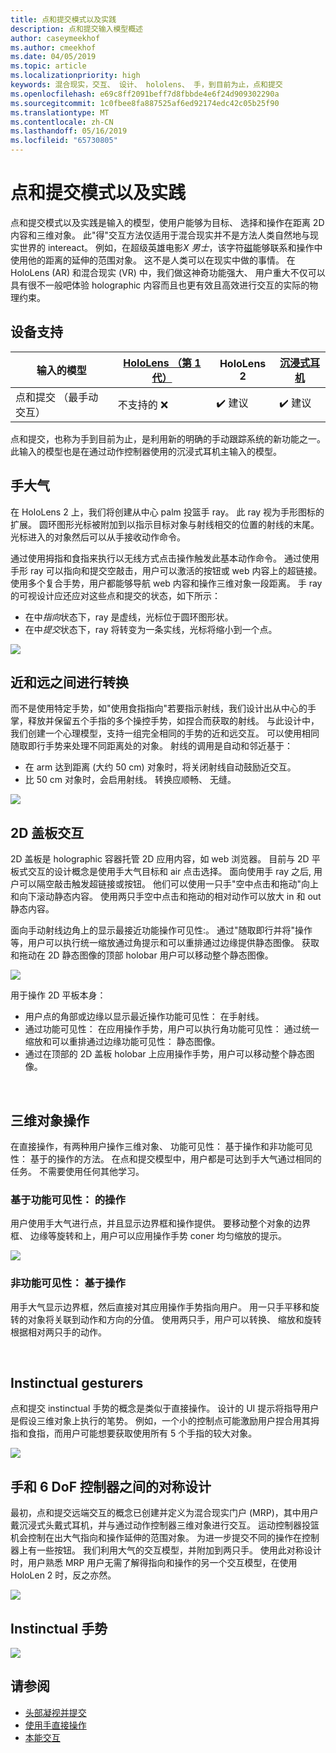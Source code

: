 ```yaml
---
title: 点和提交模式以及实践
description: 点和提交输入模型概述
author: caseymeekhof
ms.author: cmeekhof
ms.date: 04/05/2019
ms.topic: article
ms.localizationpriority: high
keywords: 混合现实，交互、 设计、 hololens、 手，到目前为止，点和提交
ms.openlocfilehash: e69c8ff2091beff7d8fbbde4e6f24d909302290a
ms.sourcegitcommit: 1c0fbee8fa887525af6ed92174edc42c05b25f90
ms.translationtype: MT
ms.contentlocale: zh-CN
ms.lasthandoff: 05/16/2019
ms.locfileid: "65730805"
---
```

# <a name="point-and-commit-with-hands"></a>点和提交模式以及实践
点和提交模式以及实践是输入的模型，使用户能够为目标、 选择和操作在距离 2D 内容和三维对象。 此"得"交互方法仅适用于混合现实并不是方法人类自然地与现实世界的 intereact。 例如，在超级英雄电影*X 男士*，该字符[磁](https://en.wikipedia.org/wiki/Magneto_(comics))能够联系和操作中使用他的距离的延伸的范围对象。 这不是人类可以在现实中做的事情。 在 HoloLens (AR) 和混合现实 (VR) 中，我们做这神奇功能强大、 用户重大不仅可以具有很不一般吧体验 holographic 内容而且也更有效且高效进行交互的实际的物理约束。

## <a name="device-support"></a>设备支持

输入的模型 | [HoloLens （第 1 代）](https://docs.microsoft.com/en-us/windows/mixed-reality/hololens-hardware-details) | HoloLens 2 | [沉浸式耳机](https://docs.microsoft.com/en-us/windows/mixed-reality/immersive-headset-hardware-details) |
| ---------| -----| ----- | ---------|
点和提交 （最手动交互） | 不支持的 ❌ | ✔️ 建议 | ✔️ 建议

点和提交，也称为手到目前为止，是利用新的明确的手动跟踪系统的新功能之一。 此输入的模型也是在通过动作控制器使用的沉浸式耳机主输入的模型。

## <a name="hand-rays"></a>手大气

在 HoloLens 2 上，我们将创建从中心 palm 投篮手 ray。 此 ray 视为手形图标的扩展。 圆环图形光标被附加到以指示目标对象与射线相交的位置的射线的末尾。 光标进入的对象然后可以从手接收动作命令。

通过使用拇指和食指来执行以无线方式点击操作触发此基本动作命令。 通过使用手形 ray 可以指向和提交空敲击，用户可以激活的按钮或 web 内容上的超链接。 使用多个复合手势，用户都能够导航 web 内容和操作三维对象一段距离。 手 ray 的可视设计应还应对这些点和提交的状态，如下所示： 

* 在中*指向*状态下，ray 是虚线，光标位于圆环图形状。
* 在中*提交*状态下，ray 将转变为一条实线，光标将缩小到一个点。

![](images/Hand-Rays-720px.jpg)

## <a name="transition-between-near-and-far"></a>近和远之间进行转换

而不是使用特定手势，如"使用食指指向"若要指示射线，我们设计出从中心的手掌，释放并保留五个手指的多个操控手势，如捏合而获取的射线。 与此设计中，我们创建一个心理模型，支持一组完全相同的手势的近和远交互。 可以使用相同随取即行手势来处理不同距离处的对象。 射线的调用是自动和邻近基于：

*  在 arm 达到距离 (大约 50 cm) 对象时，将关闭射线自动鼓励近交互。
*  比 50 cm 对象时，会启用射线。 转换应顺畅、 无缝。

![](images/Transition-Between-Near-And-Far-720px.jpg)

## <a name="2d-slate-interaction"></a>2D 盖板交互

2D 盖板是 holographic 容器托管 2D 应用内容，如 web 浏览器。 目前与 2D 平板式交互的设计概念是使用手大气目标和 air 点击选择。 面向使用手 ray 之后, 用户可以隔空敲击触发超链接或按钮。 他们可以使用一只手"空中点击和拖动"向上和向下滚动静态内容。 使用两只手空中点击和拖动的相对动作可以放大 in 和 out 静态内容。

面向手动射线边角上的显示最接近功能操作可见性:。 通过"随取即行并将"操作等，用户可以执行统一缩放通过角提示和可以重排通过边缘提供静态图像。 获取和拖动在 2D 静态图像的顶部 holobar 用户可以移动整个静态图像。

![](images/2D-Slate-Interaction-Far-720px.jpg)

用于操作 2D 平板本身：<br>

* 用户点的角部或边缘以显示最近操作功能可见性： 在手射线。 
* 通过功能可见性： 在应用操作手势，用户可以执行角功能可见性： 通过统一缩放和可以重排通过边缘功能可见性： 静态图像。 
* 通过在顶部的 2D 盖板 holobar 上应用操作手势，用户可以移动整个静态图像。<br>

<br>

## <a name="3d-object-manipulation"></a>三维对象操作

在直接操作，有两种用户操作三维对象、 功能可见性： 基于操作和非功能可见性： 基于的操作的方法。 在点和提交模型中，用户都是可达到手大气通过相同的任务。 不需要使用任何其他学习。<br>

### <a name="affordance-based-manipulation"></a>基于功能可见性： 的操作
用户使用手大气进行点，并且显示边界框和操作提供。 要移动整个对象的边界框、 边缘等旋转和上，用户可以应用操作手势 coner 均匀缩放的提示。 <br>

![](images/3D-Object-Manipulation-Far-720px.jpg) <br>


### <a name="non-affordance-based-manipulation"></a>非功能可见性： 基于操作
用手大气显示边界框，然后直接对其应用操作手势指向用户。 用一只手平移和旋转的对象将关联到动作和方向的分值。 使用两只手，用户可以转换、 缩放和旋转根据相对两只手的动作。<br>

<br>

## <a name="instinctual-gesturers"></a>Instinctual gesturers
点和提交 instinctual 手势的概念是类似于直接操作。 设计的 UI 提示将指导用户是假设三维对象上执行的笔势。 例如，一个小的控制点可能激励用户捏合用其拇指和食指，而用户可能想要获取使用所有 5 个手指的较大对象。

![](images/Instinctual-Gestures-Far-720px.jpg)<br>

## <a name="symmetric-design-between-hands-and-6-dof-controller"></a>手和 6 DoF 控制器之间的对称设计 
最初，点和提交远端交互的概念已创建并定义为混合现实门户 (MRP)，其中用户戴沉浸式头戴式耳机，并与通过动作控制器三维对象进行交互。 运动控制器投篮机会控制在出大气指向和操作延伸的范围对象。 为进一步提交不同的操作在控制器上有一些按钮。 我们利用大气的交互模型，并附加到两只手。 使用此对称设计时，用户熟悉 MRP 用户无需了解得指向和操作的另一个交互模型，在使用 HoloLen 2 时，反之亦然。    

![](images/Symmetric-Design-For-Rays-720px.jpg)<br>

## <a name="instinctual-gestures"></a>Instinctual 手势

![](images/Instinctual-Gestures-Far-720px.jpg)

## <a name="see-also"></a>请参阅
* [头部凝视并提交](gaze-and-commit.md)
* [使用手直接操作](direct-manipulation.md)
* [本能交互](interaction-fundamentals.md)

